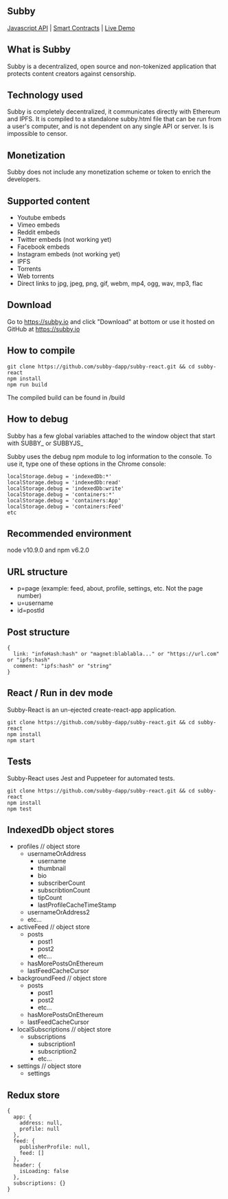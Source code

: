 ## Subby
[Javascript API](https://github.com/subby-dapp/subby.js) | [Smart Contracts](https://github.com/subby-dapp/subby-smart-contracts) | [Live Demo](https://subby.io)

## What is Subby
Subby is a decentralized, open source and non-tokenized application that protects content creators against censorship.

## Technology used
Subby is completely decentralized, it communicates directly with Ethereum and IPFS. It is compiled to a standalone subby.html file that can be run from a user's computer, and is not dependent on any single API or server. Is is impossible to censor.

## Monetization
Subby does not include any monetization scheme or token to enrich the developers.

## Supported content
- Youtube embeds
- Vimeo embeds
- Reddit embeds
- Twitter embeds (not working yet)
- Facebook embeds
- Instagram embeds (not working yet)
- IPFS
- Torrents
- Web torrents
- Direct links to jpg, jpeg, png, gif, webm, mp4, ogg, wav, mp3, flac

## Download
Go to https://subby.io and click "Download" at bottom or use it hosted on GitHub at https://subby.io

## How to compile
```
git clone https://github.com/subby-dapp/subby-react.git && cd subby-react
npm install
npm run build
```
The compiled build can be found in /build

## How to debug

Subby has a few global variables attached to the window object that start with SUBBY_ or SUBBYJS_

Subby uses the debug npm module to log information to the console. To use it, type one of these options in the Chrome console:
```
localStorage.debug = 'indexedDb:*'
localStorage.debug = 'indexedDb:read'
localStorage.debug = 'indexedDb:write'
localStorage.debug = 'containers:*'
localStorage.debug = 'containers:App'
localStorage.debug = 'containers:Feed'
etc
```

## Recommended environment
node v10.9.0 and npm v6.2.0

## URL structure
- p=page (example: feed, about, profile, settings, etc. Not the page number)
- u=username
- id=postId

## Post structure 
```
{
  link: "infoHash:hash" or "magnet:blablabla..." or "https://url.com" or "ipfs:hash"
  comment: "ipfs:hash" or "string"
}
```

## React / Run in dev mode
Subby-React is an un-ejected create-react-app application.
```
git clone https://github.com/subby-dapp/subby-react.git && cd subby-react
npm install
npm start
```

## Tests
Subby-React uses Jest and Puppeteer for automated tests.
```
git clone https://github.com/subby-dapp/subby-react.git && cd subby-react
npm install
npm test
```

## IndexedDb object stores

- profiles // object store
  - usernameOrAddress
    - username
    - thumbnail
    - bio
    - subscriberCount
    - subscribtionCount
    - tipCount
    - lastProfileCacheTimeStamp
  - usernameOrAddress2
  - etc...
- activeFeed // object store
  - posts
    - post1
    - post2
    - etc...
  - hasMorePostsOnEthereum
  - lastFeedCacheCursor
- backgroundFeed // object store
  - posts
    - post1
    - post2
    - etc...
  - hasMorePostsOnEthereum
  - lastFeedCacheCursor
- localSubscriptions // object store
  - subscriptions
    - subscription1
    - subscription2
    - etc...
- settings // object store
  - settings

## Redux store
```
{
  app: {
    address: null,
    profile: null
  },
  feed: {
    publisherProfile: null,
    feed: []
  },
  header: {
    isLoading: false
  },
  subscriptions: {}
}
```

